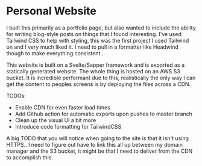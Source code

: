 # Personal Website

I built this primarily as a portfolio page, but also wanted to include the ability for writing blog-style posts on things that I found interesting. I've used Tailwind CSS to help with styling, this was the first project I used Tailwind on and I very much liked it. I need to pull in a formatter like Headwind though to make everything consistent...

This website is built on a Svelte/Sapper framework and is exported as a statically generated website. The whole thing is hosted on an AWS S3 bucket. It is incredible performant due to this, realistically the only way I can get the content to peoples screens is by deploying the files across a CDN.


TODOs:
- Enable CDN for even faster load times
- Add Github action for automatic exports upon pushes to master branch
- Clean up the visual UI a bit more
- Introduce code formatting for TailwindCSS

A big TODO that you will notice when going to the site is that it isn't using HTTPS.. I need to figure out have to link this all up between my domain manager and the S3 bucket, it might be that I need to deliver from the CDN to accomplish this. 
